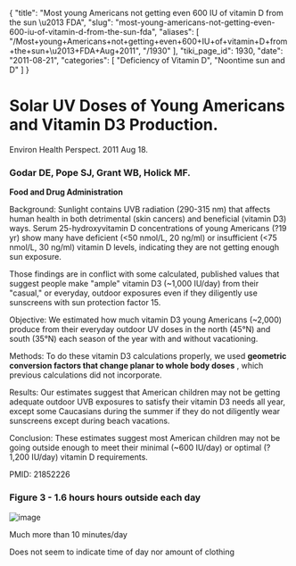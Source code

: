 {
  "title": "Most young Americans not getting even 600 IU of vitamin D from the sun \u2013 FDA",
  "slug": "most-young-americans-not-getting-even-600-iu-of-vitamin-d-from-the-sun-fda",
  "aliases": [
    "/Most+young+Americans+not+getting+even+600+IU+of+vitamin+D+from+the+sun+\u2013+FDA+Aug+2011",
    "/1930"
  ],
  "tiki_page_id": 1930,
  "date": "2011-08-21",
  "categories": [
    "Deficiency of Vitamin D",
    "Noontime sun and D"
  ]
}


# Solar UV Doses of Young Americans and Vitamin D3 Production.

Environ Health Perspect. 2011 Aug 18. 

### Godar DE, Pope SJ, Grant WB, Holick MF.

 **Food and Drug Administration** 

Background: Sunlight contains UVB radiation (290-315 nm) that affects human health in both detrimental (skin cancers) and beneficial (vitamin D3) ways. Serum 25-hydroxyvitamin D concentrations of young Americans (?19 yr) show many have deficient (<50 nmol/L, 20 ng/ml) or insufficient (<75 nmol/L, 30 ng/ml) vitamin D levels, indicating they are not getting enough sun exposure. 

Those findings are in conflict with some calculated, published values that suggest people make "ample" vitamin D3 (~1,000 IU/day) from their "casual," or everyday, outdoor exposures even if they diligently use sunscreens with sun protection factor 15. 

Objective: We estimated how much vitamin D3 young Americans (~2,000) produce from their everyday outdoor UV doses in the north (45°N) and south (35°N) each season of the year with and without vacationing. 

Methods: To do these vitamin D3 calculations properly, we used  **geometric conversion factors that change planar to whole body doses** , which previous calculations did not incorporate. 

Results: Our estimates suggest that American children may not be getting adequate outdoor UVB exposures to satisfy their vitamin D3 needs all year, except some Caucasians during the summer if they do not diligently wear sunscreens except during beach vacations. 

Conclusion: These estimates suggest most American children may not be going outside enough to meet their minimal (~600 IU/day) or optimal (?1,200 IU/day) vitamin D requirements.

PMID:     21852226

### Figure 3 - 1.6 hours hours outside each day

<img src="https://d1bk1kqxc0sym.cloudfront.net/attachments/jpeg/young-f3.jpg" alt="image">

Much more than 10 minutes/day

Does not seem to indicate time of day nor amount of clothing
